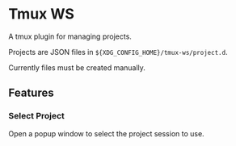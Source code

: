 # Tmux WS

A tmux plugin for managing projects.

Projects are JSON files in `${XDG_CONFIG_HOME}/tmux-ws/project.d`.

Currently files must be created manually.

## Features

### Select Project

Open a popup window to select the project session to use. 




